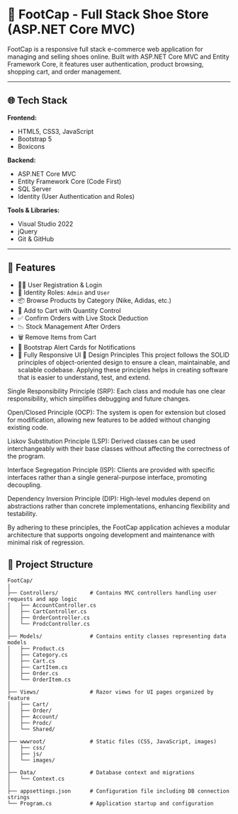 # 👟 FootCap - Full Stack Shoe Store (ASP.NET Core MVC)

FootCap is a responsive full stack e-commerce web application for managing and selling shoes online. Built with ASP.NET Core MVC and Entity Framework Core, it features user authentication, product browsing, shopping cart, and order management.

---

## 🌐 Tech Stack

**Frontend:**
- HTML5, CSS3, JavaScript
- Bootstrap 5
- Boxicons

**Backend:**
- ASP.NET Core MVC
- Entity Framework Core (Code First)
- SQL Server
- Identity (User Authentication and Roles)

**Tools & Libraries:**
- Visual Studio 2022
- jQuery
- Git & GitHub

---

## 🚀 Features

- 🧑‍💼 User Registration & Login
- 🔐 Identity Roles: `Admin` and `User`
- 📦 Browse Products by Category (Nike, Adidas, etc.)
- 🛒 Add to Cart with Quantity Control
- ✅ Confirm Orders with Live Stock Deduction
- 📉 Stock Management After Orders
- 🗑 Remove Items from Cart
- 💬 Bootstrap Alert Cards for Notifications
- 📱 Fully Responsive UI
🎯 Design Principles
This project follows the SOLID principles of object-oriented design to ensure a clean, maintainable, and scalable codebase. Applying these principles helps in creating software that is easier to understand, test, and extend.

Single Responsibility Principle (SRP): Each class and module has one clear responsibility, which simplifies debugging and future changes.

Open/Closed Principle (OCP): The system is open for extension but closed for modification, allowing new features to be added without changing existing code.

Liskov Substitution Principle (LSP): Derived classes can be used interchangeably with their base classes without affecting the correctness of the program.

Interface Segregation Principle (ISP): Clients are provided with specific interfaces rather than a single general-purpose interface, promoting decoupling.

Dependency Inversion Principle (DIP): High-level modules depend on abstractions rather than concrete implementations, enhancing flexibility and testability.

By adhering to these principles, the FootCap application achieves a modular architecture that supports ongoing development and maintenance with minimal risk of regression.



## 📁 Project Structure

```plaintext
FootCap/
│
├── Controllers/          # Contains MVC controllers handling user requests and app logic
│   ├── AccountController.cs
│   ├── CartController.cs
│   ├── OrderController.cs
│   └── ProdcController.cs
│
├── Models/               # Contains entity classes representing data models
│   ├── Product.cs
│   ├── Category.cs
│   ├── Cart.cs
│   ├── CartItem.cs
│   ├── Order.cs
│   └── OrderItem.cs
│
├── Views/                # Razor views for UI pages organized by feature
│   ├── Cart/
│   ├── Order/
│   ├── Account/
│   ├── Prodc/
│   └── Shared/
│
├── wwwroot/              # Static files (CSS, JavaScript, images)
│   ├── css/
│   ├── js/
│   └── images/
│
├── Data/                 # Database context and migrations
│   └── Context.cs
│
├── appsettings.json      # Configuration file including DB connection strings
└── Program.cs            # Application startup and configuration

